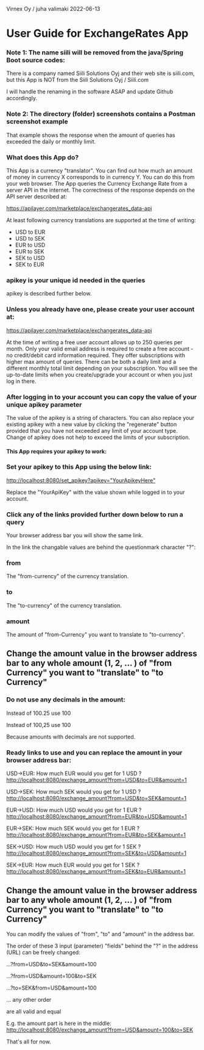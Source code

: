 Virnex Oy / juha valimaki 2022-06-13

# User Guide for ExchangeRates App

### Note 1: The name siili will be removed from the java/Spring Boot source codes:

There is a company named Siili Solutions Oyj and their web site is siili.com, but this App is NOT from the Siili Solutions Oyj / Siili.com

I will handle the renaming in the software ASAP and update Github accordingly.

### Note 2: The directory (folder) screenshots contains a Postman screenshot example

That example shows the response when the amount of queries has exceeded the daily or monthly limit.

### What does this App do?
This App is a currency "translator". You can find out how much an amount of money in currency X corresponds to in currency Y. You can do this from your web browser. The App queries the Currency Exchange Rate from a server API in the internet. The correctness of the response depends on the API server described at:

<https://apilayer.com/marketplace/exchangerates_data-api>
  
At least following currency translations are supported at the time of writing:
- USD to EUR
- USD to SEK
- EUR to USD
- EUR to SEK
- SEK to USD
- SEK to EUR

### apikey is your unique id needed in the queries

apikey is described further below.

### Unless you already have one, please create your user account at:
<https://apilayer.com/marketplace/exchangerates_data-api>

At the time of writing a free user account allows up to 250 queries per month. Only your valid email address is required to create a free account - no credit/debit card information required. They offer subscriptions with higher max amount of queries. There can be both a daily limit and a different monthly total limit depending on your subscription. You will see the up-to-date limits when you create/upgrade your account or when you just log in there.

### After logging in to your account you can copy the value of your unique apikey parameter

The value of the apikey is a string of characters. You can also replace your existing apikey with a new value by clicking the "regenerate" button provided that you have not exceeded any limit of your account type. Change of apikey does not help to exceed the limits of your subscription. 

#### This App requires your apikey to work:

### Set your apikey to this App using the below link:
<http://localhost:8080/set_apikey?apikey="YourApikeyHere">

Replace the "YourApiKey" with the value shown while logged in to your account. 

### Click any of the links provided further down below to run a query

Your browser address bar you will show the same link.

In the link the changable values are behind the questionmark character "?":

### from
The "from-currency" of the currency translation.

### to
The "to-currency" of the currency translation.

### amount
The amount of "from-Currency" you want to translate to "to-currency".

## Change the amount value in the browser address bar to any whole amount (1, 2, ... ) of "from Currency" you want to "translate" to "to Currency"

### Do not use any decimals in the amount:

Instead of 100.25 use 100

Instead of 100,25 use 100

Because amounts with decimals are not supported.

### Ready links to use and you can replace the amount in your browser address bar:

USD->EUR:
How much EUR would you get for 1 USD ?
<http://localhost:8080/exchange_amount?from=USD&to=EUR&amount=1>

USD->SEK:
How much SEK would you get for 1 USD ?
<http://localhost:8080/exchange_amount?from=USD&to=SEK&amount=1>

EUR->USD:
How much USD would you get for 1 EUR ?
<http://localhost:8080/exchange_amount?from=EUR&to=USD&amount=1>

EUR->SEK:
How much SEK would you get for 1 EUR ?
<http://localhost:8080/exchange_amount?from=EUR&to=SEK&amount=1>

SEK->USD:
How much USD would you get for 1 SEK ?
<http://localhost:8080/exchange_amount?from=SEK&to=USD&amount=1>

SEK->EUR:
How much EUR would you get for 1 SEK ?
<http://localhost:8080/exchange_amount?from=SEK&to=EUR&amount=1>

## Change the amount value in the browser address bar to any whole amount (1, 2, ... ) of "from Currency" you want to "translate" to "to Currency"

You can modify the values of "from", "to" and "amount" in the address bar.

The order of these 3 input (parameter) "fields" behind the "?" in the address (URL) can be freely changed:

...?from=USD&to=SEK&amount=100

...?from=USD&amount=100&to=SEK

...?to=SEK&from=USD&amount=100

... any other order

are all valid and equal 

E.g. the amount part is here in the middle:
<http://localhost:8080/exchange_amount?from=USD&amount=100&to=SEK>

That's all for now.
